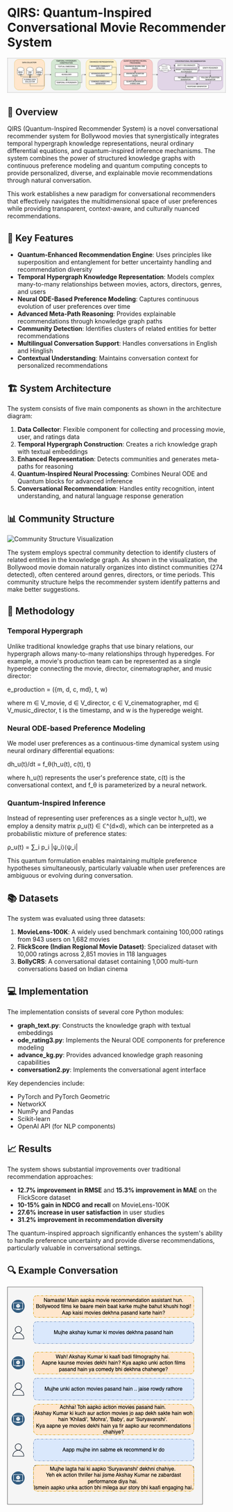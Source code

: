 # QIRS: Quantum-Inspired Conversational Movie Recommender System

![System Architecture](architecture.png)

## 📌 Overview

QIRS (Quantum-Inspired Recommender System) is a novel conversational recommender system for Bollywood movies that synergistically integrates temporal hypergraph knowledge representations, neural ordinary differential equations, and quantum-inspired inference mechanisms. The system combines the power of structured knowledge graphs with continuous preference modeling and quantum computing concepts to provide personalized, diverse, and explainable movie recommendations through natural conversation.

This work establishes a new paradigm for conversational recommenders that effectively navigates the multidimensional space of user preferences while providing transparent, context-aware, and culturally nuanced recommendations.

## 🌟 Key Features

- **Quantum-Enhanced Recommendation Engine**: Uses principles like superposition and entanglement for better uncertainty handling and recommendation diversity
- **Temporal Hypergraph Knowledge Representation**: Models complex many-to-many relationships between movies, actors, directors, genres, and users
- **Neural ODE-Based Preference Modeling**: Captures continuous evolution of user preferences over time
- **Advanced Meta-Path Reasoning**: Provides explainable recommendations through knowledge graph paths
- **Community Detection**: Identifies clusters of related entities for better recommendations
- **Multilingual Conversation Support**: Handles conversations in English and Hinglish
- **Contextual Understanding**: Maintains conversation context for personalized recommendations

## 🏗️ System Architecture

The system consists of five main components as shown in the architecture diagram:

1. **Data Collector**: Flexible component for collecting and processing movie, user, and ratings data
2. **Temporal Hypergraph Construction**: Creates a rich knowledge graph with textual embeddings
3. **Enhanced Representation**: Detects communities and generates meta-paths for reasoning
4. **Quantum-Inspired Neural Processing**: Combines Neural ODE and Quantum blocks for advanced inference
5. **Conversational Recommendation**: Handles entity recognition, intent understanding, and natural language response generation

## 📊 Community Structure

![Community Structure Visualization](quantum_community_structure.png)

The system employs spectral community detection to identify clusters of related entities in the knowledge graph. As shown in the visualization, the Bollywood movie domain naturally organizes into distinct communities (274 detected), often centered around genres, directors, or time periods. This community structure helps the recommender system identify patterns and make better suggestions.

## 🔬 Methodology

### Temporal Hypergraph

Unlike traditional knowledge graphs that use binary relations, our hypergraph allows many-to-many relationships through hyperedges. For example, a movie's production team can be represented as a single hyperedge connecting the movie, director, cinematographer, and music director:

e_production = ({m, d, c, md}, t, w)

where m ∈ V_movie, d ∈ V_director, c ∈ V_cinematographer, md ∈ V_music_director, t is the timestamp, and w is the hyperedge weight.

### Neural ODE-based Preference Modeling

We model user preferences as a continuous-time dynamical system using neural ordinary differential equations:

dh_u(t)/dt = f_θ(h_u(t), c(t), t)

where h_u(t) represents the user's preference state, c(t) is the conversational context, and f_θ is parameterized by a neural network.

### Quantum-Inspired Inference

Instead of representing user preferences as a single vector h_u(t), we employ a density matrix ρ_u(t) ∈ ℂ^(d×d), which can be interpreted as a probabilistic mixture of preference states:

ρ_u(t) = ∑_i p_i |ψ_i⟩⟨ψ_i|

This quantum formulation enables maintaining multiple preference hypotheses simultaneously, particularly valuable when user preferences are ambiguous or evolving during conversation.

## 📚 Datasets

The system was evaluated using three datasets:

1. **MovieLens-100K**: A widely used benchmark containing 100,000 ratings from 943 users on 1,682 movies
2. **FlickScore (Indian Regional Movie Dataset)**: Specialized dataset with 10,000 ratings across 2,851 movies in 118 languages 
3. **BollyCRS**: A conversational dataset containing 1,000 multi-turn conversations based on Indian cinema

## 💻 Implementation

The implementation consists of several core Python modules:

- **graph_text.py**: Constructs the knowledge graph with textual embeddings
- **ode_rating3.py**: Implements the Neural ODE components for preference modeling
- **advance_kg.py**: Provides advanced knowledge graph reasoning capabilities
- **conversation2.py**: Implements the conversational agent interface

Key dependencies include:
- PyTorch and PyTorch Geometric
- NetworkX
- NumPy and Pandas
- Scikit-learn
- OpenAI API (for NLP components)

## 📈 Results

The system shows substantial improvements over traditional recommendation approaches:

- **12.7% improvement in RMSE** and **15.3% improvement in MAE** on the FlickScore dataset
- **10-15% gain in NDCG and recall** on MovieLens-100K
- **27.6% increase in user satisfaction** in user studies
- **31.2% improvement in recommendation diversity**

The quantum-inspired approach significantly enhances the system's ability to handle preference uncertainty and provide diverse recommendations, particularly valuable in conversational settings.

## 🔍 Example Conversation
![Example conversation](conversation.png)

